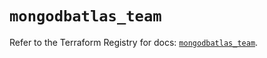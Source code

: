 # `mongodbatlas_team`

Refer to the Terraform Registry for docs: [`mongodbatlas_team`](https://registry.terraform.io/providers/mongodb/mongodbatlas/1.37.0/docs/resources/team).
